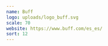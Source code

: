 ```yaml
---
name: Buff
logo: uploads/logo_buff.svg
scale: 70
website: https://www.buff.com/es_es/
sort: 12
---
```

